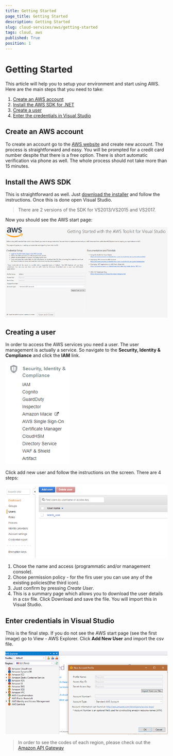 ```yaml
---
title: Getting Started 
page_title: Getting Started 
description: Getting Started
slug: cloud-services/aws/getting-started
tags: cloud, aws
published: True
position: 1
---
```


# Getting Started

This article will help you to setup your environment and start using AWS. Here are the main steps that you need to take:

1. [Create an AWS account](#create-an-aws-account)
2. [Install the AWS SDK for .NET](#install-the-aws-sdk)
3. [Create a user](#creating-a-user)
4. [Enter the credentials in Visual Studio](#enter-credentials-in-visual-studio)


## Create an AWS account

To create an account go to the [AWS website](https://aws.amazon.com/) and create new account. The process is straightforward and easy. You will be prompted for a credit card number despite that there is a free option. There is short automatic verification via phone as well. The whole process should not take more than 15 minutes. 

## Install the AWS SDK

This is straightforward as well. Just [download the installer](https://aws.amazon.com/visualstudio/) and follow the instructions. Once this is done open Visual Studio.

> There are 2 versions of the SDK for VS2013/VS2015 and VS2017.

Now you should see the AWS start page:

![aws-getting-started001](images/aws-getting-started001.png)

## Creating a user

In order to access the AWS services you need a user. The user management is actually a service. So navigate to the **Security, Identity & Compliance** and click the **IAM** link.

![aws-getting-started002](images/aws-getting-started002.png)

Click add new user and follow the instructions on the screen. There are 4 steps:

![aws-getting-started003](images/aws-getting-started003.png)

1. Chose the name and access (programmatic and/or management console).
2. Chose permission policy - for the firs user you can use any of the existing policies(the third icon).
3. Just confirm by pressing *Create User*.
4. This is a summary page which allows you to download the user details in a csv file. Click Download and save the file. You will import this in Visual Studio. 

## Enter credentials in Visual Studio

This is the final step. If you do not see the AWS start page (see the first image) go to View - AWS Explorer. Click **Add New User** and import the csv file.

![aws-getting-started004](images/aws-getting-started004.png)

> In order to see the codes of each region, please check out the [Amazon API Gateway](https://docs.aws.amazon.com/general/latest/gr/rande.html#apigateway_region)